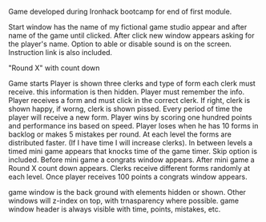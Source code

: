Game developed during Ironhack bootcamp for end of first module.

Start window has the name of my fictional game studio appear and after name of the game until clicked.
After click new window appears asking for the player's name. Option to able or disable sound is on the screen. Instruction link is also included.

"Round X" with count down

Game starts
    Player is shown three clerks and type of form each clerk must receive. this information is then hidden. Player must remember the info.
    Player receives a form and must click in the correct clerk. If right, clerk is shown happy, if worng, clerk is shown pissed. Every period of time the player will receive a new form. Player wins by scoring one hundred points and performance ins based on speed. Player loses when he has 10 forms in backlog or makes 5 mistakes per round.
    At each level the forms are distributed faster. (If I have time I will increase clerks).
    In between levels a timed mini game appears that knocks time of the game timer. Skip option is included. Before mini game a congrats window appears. After mini game a Round X count down appears. Clerks receive different forms randomly at each level.
    Once player receives 100 points a congrats window appears.

game window is the back ground with elements hidden or shown. Other windows will z-index on top, with trnasparency where possible. game window header is always visible with time, points, mistakes, etc.